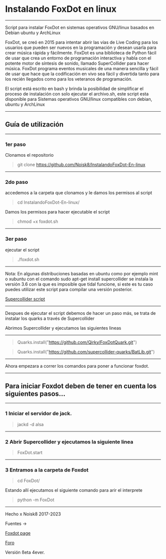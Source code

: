 # Instalando FoxDot en linux
____________________________________________________________________________________
Script para instalar FoxDot en sistemas operativos GNU/linux basados en Debian ubuntu y ArchLinux

FoxDot, se creó en 2015 para intentar abrir las vías de Live Coding para los usuarios que pueden ser nuevos en la programación y desean usarla para crear música rápida y fácilmente. FoxDot es una biblioteca de Python fácil de usar que crea un entorno de programación interactiva y habla con el potente motor de síntesis de sonido, llamado SuperCollider para hacer música. FoxDot programa eventos musicales de una manera sencilla y fácil de usar que hace que la codificación en vivo sea fácil y divertida tanto para los recién llegados como para los veteranos de programación. 


El script está escrito en bash y brinda la posibilidad de simplificar el proceso de instalación con solo ejecutar el archivo.sh, este script esta disponible para Sistemas operativos GNU/linux compatibles con debian, ubuntu y ArchLinux

***

## Guía de utilización 

***

### 1er paso

Clonamos el repositorio

> git clone https://github.com/Noisk8/InstalandoFoxDot-En-linux

***
### 2do paso 

accedemos a la carpeta que clonamos y le damos los permisos al script 

> cd InstalandoFoxDot-En-linux/

Damos los permisos para hacer ejecutable el script

> chmod +x foxdot.sh

***
### 3er paso 

ejecutar el script
> ./foxdot.sh

***
Nota: En algunas distribuciones basadas en ubuntu como por ejemplo mint o xubuntu con el comando sudo apt-get install supercollider 
se instala la versión 3.6 con la que es imposible que tidal funcione, si este es tu caso puedes utilizar este script para compilar una versión posterior.

[Supercollider script](https://noiskate.hotglue.me/?Sc/)

***

Despues de ejecutar el script debemos de hacer un paso más, se trata de instalar los quarks a través de Supercollider

Abrimos Supercollider   y ejecutamos las siguientes lineas 

***

> Quarks.install("https://github.com/Qirky/FoxDotQuark.git")

> Quarks.install("https://github.com/supercollider-quarks/BatLib.git")

***

Ahora empezara a correr los comandos para poner a funcionar foxdot.
***

 ## Para iniciar Foxdot deben de tener en cuenta los siguientes pasos...
 
 ***
 ### 1 Iniciar el servidor de jack.
 
 > jackd -d alsa 
 
 ***
 ### 2 Abrir Supercollider y ejecutamos la siguiente linea 
 
 > FoxDot.start
 
 ***
 
### 3 Entramos a la carpeta de Foxdot 
 
 > cd FoxDot/
 
 Estando allí ejecutamos el siguiente comando para arir el interprete 
 
 > python -m FoxDot

***

Hecho x Noisk8 2017-2023

Fuentes → 

[Foxdot page](http://foxdot.org/installation/)

[Foro](https://github.com/supercollider/supercollider/wiki/Installing-SuperCollider-from-source-on-Ubuntu)
  


Versión ßeta 4ever.
